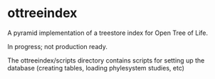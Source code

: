 # ottreeindex

A pyramid implementation of a treestore index for Open Tree of Life.

In progress; not production ready. 

The ottreeindex/scripts directory contains scripts for setting up the database
(creating tables, loading phylesystem studies, etc)
